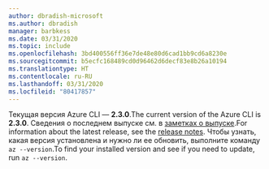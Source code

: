 ```yaml
---
author: dbradish-microsoft
ms.author: dbradish
manager: barbkess
ms.date: 03/31/2020
ms.topic: include
ms.openlocfilehash: 3bd400556ff36e7de48e80d6cad1bb9cd6a8230e
ms.sourcegitcommit: b5ecfc168489cd0d96462d6decf83e8b26a10194
ms.translationtype: HT
ms.contentlocale: ru-RU
ms.lasthandoff: 03/31/2020
ms.locfileid: "80417857"
---
```

<span data-ttu-id="5ad30-101">Текущая версия Azure CLI — __2.3.0__.</span><span class="sxs-lookup"><span data-stu-id="5ad30-101">The current version of the Azure CLI is __2.3.0__.</span></span> <span data-ttu-id="5ad30-102">Сведения о последнем выпуске см. в [заметках о выпуске](../release-notes-azure-cli.md).</span><span class="sxs-lookup"><span data-stu-id="5ad30-102">For information about the latest release, see the [release notes](../release-notes-azure-cli.md).</span></span> <span data-ttu-id="5ad30-103">Чтобы узнать, какая версия установлена и нужно ли ее обновить, выполните команду `az --version`.</span><span class="sxs-lookup"><span data-stu-id="5ad30-103">To find your installed version and see if you need to update, run `az --version`.</span></span>

